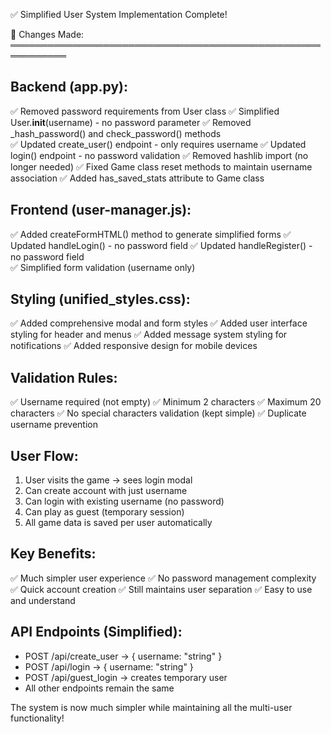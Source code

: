 ✅ Simplified User System Implementation Complete!

🔧 Changes Made:
═══════════════════════════════════════════════════════════

## Backend (app.py):
✅ Removed password requirements from User class
✅ Simplified User.__init__(username) - no password parameter
✅ Removed _hash_password() and check_password() methods  
✅ Updated create_user() endpoint - only requires username
✅ Updated login() endpoint - no password validation
✅ Removed hashlib import (no longer needed)
✅ Fixed Game class reset methods to maintain username association
✅ Added has_saved_stats attribute to Game class

## Frontend (user-manager.js):
✅ Added createFormHTML() method to generate simplified forms
✅ Updated handleLogin() - no password field
✅ Updated handleRegister() - no password field  
✅ Simplified form validation (username only)

## Styling (unified_styles.css):
✅ Added comprehensive modal and form styles
✅ Added user interface styling for header and menus
✅ Added message system styling for notifications
✅ Added responsive design for mobile devices

## Validation Rules:
✅ Username required (not empty)
✅ Minimum 2 characters
✅ Maximum 20 characters
✅ No special characters validation (kept simple)
✅ Duplicate username prevention

## User Flow:
1. User visits the game → sees login modal
2. Can create account with just username
3. Can login with existing username (no password)
4. Can play as guest (temporary session)
5. All game data is saved per user automatically

## Key Benefits:
✅ Much simpler user experience
✅ No password management complexity
✅ Quick account creation
✅ Still maintains user separation
✅ Easy to use and understand

## API Endpoints (Simplified):
- POST /api/create_user  → { username: "string" }
- POST /api/login        → { username: "string" }
- POST /api/guest_login  → creates temporary user
- All other endpoints remain the same

The system is now much simpler while maintaining all the multi-user functionality!
